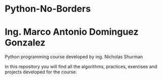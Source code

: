 # Python-No-Borders
# Ing. Marco Antonio Dominguez Gonzalez
Python programming course developed by ing. Nicholas Shurman

In this repository you will find all the algorithms, practices, exercises and projects developed for the course.
